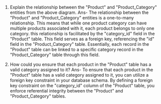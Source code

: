 1. Explain the relationship between the "Product" and "Product_Category" entities from the above diagram.
    Ans- The relationship between the "Product" and "Product_Category" entities is a one-to-many relationship. 
     This means that while one product category can have multiple products associated with it, each product belongs to only one category.
     this relationship is facilitated by the "category_id" field in the "Product" table. This field serves as a foreign key, referencing the "id" field in the "Product_Category" table. 
     Essentially, each record in the "Product" table can be linked to a specific category record in the "Product_Category" table through this field.

2. How could you ensure that each product in the "Product" table has a valid category assigned to it?
   Ans- To ensure that each product in the "Product" table has a valid category assigned to it, you can utilize a foreign key constraint in your database schema. 
     By defining a foreign key constraint on the "category_id" column of the "Product" table, you enforce referential integrity between the "Product" and "Product_Category" tables.
